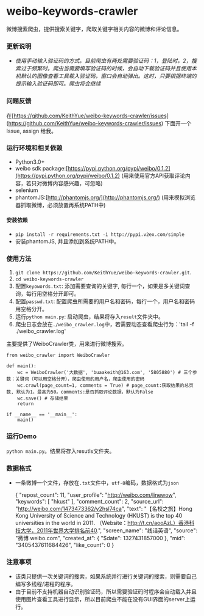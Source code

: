 weibo-keywords-crawler
======================

微博搜索爬虫，提供搜索关键字，爬取关键字相关内容的微博和评论信息。


### 更新说明
*  *使用手动输入验证码的方式。目前爬虫有两处需要验证码：1，登陆时。2，搜索过于频繁时。爬虫当需要填写验证码的时候，会自动下载验证码并且使用本机默认的图像查看工具载入验证码，窗口会自动弹出。这时，只要根据终端的提示输入验证码即可。爬虫将会继续*

### 问题反馈
在[https://github.com/KeithYue/weibo-keywords-crawler/issues] (https://github.com/KeithYue/weibo-keywords-crawler/issues) 下面开一个Issue, assign 给我。

### 运行环境和相关依赖
* Python3.0+
* weibo sdk package:[https://pypi.python.org/pypi/weibo/0.1.2](https://pypi.python.org/pypi/weibo/0.1.2) (用来使用官方API获取评论内容，若只对微博内容感兴趣，可忽略)
* selenium
* phantomJS:[http://phantomjs.org/](http://phantomjs.org/) (用来模拟浏览器抓取微博，必须放置再系统PATH中)

#### 安装依赖
* `pip install -r requirements.txt -i http://pypi.v2ex.com/simple`
* 安装phantomJS, 并且添加到系统PATH中。

### 使用方法
1. `git clone https://github.com/KeithYue/weibo-keywords-crawler.git`.
2. `cd weibo-keywords-crawler`
3. 配置`keyowords.txt`: 添加需要查询的关键字, 每行一个，如果是多关键词查询，每行用空格分开即可。
4. 配置`passwd.txt`: 配置爬虫所需要的用户名和密码，每行一个，用户名和密码用空格分开。
5. 运行`python main.py`: 启动爬虫，结果将存入`result`文件夹中。
6. 爬虫日志会放在`./weibo_crawler.log`中，若需要动态查看爬虫行为：'tail -f ./weibo_crawler.log'
 
主要提供了WeiboCrawler类，用来进行微博搜索。

    
    from weibo_crawler import WeiboCrawler

    def main():
        wc = WeiboCrawler('大数据', 'buaakeith@163.com', '5805880') # 三个参数：关键词（可以用空格分开），爬虫使用的用户名，爬虫使用的密码
        wc.crawl(page_count=1, comments = True) # page_count:获取结果的总页数, 默认为1，最高为50。comments:是否抓取评论数据，默认为False
        wc.save() # 存储结果
        return

    if __name__ == '__main__':
        main()

### 运行Demo
`python main.py`。结果将存入resutls文件夹。

### 数据格式
* 一条微博一个文件，存放在`.txt`文件中，`utf-8`编码，数据格式为`json`
 

    {
      "repost_count": 11,
      "user_profile": "http://weibo.com/linewow",
      "keywords": [
        "hkust"
      ],
      "comment_count": 2,
      "source_url": "http://weibo.com/1473473362/y2hsl74ca",
      "text": "【名校之旅】Hong Kong University of Science and Technology (HKUST) is the top 40 universities in the world in 2011. （Website：http://t.cn/aooAzL）香港科技大学，2011年世界大学排名前40.",
      "screen_name": "线话英语",
      "source": "微博 weibo.com",
      "created_at": {
        "$date": 1327431857000
      },
      "mid": "3405437611684426",
      "like_count": 0
    }

### 注意事项
* 该类只提供一次关键词的搜索，如果系统并行进行关键词的搜索，则需要自己编写多线程/进程的程序。
* 由于目前不支持机器自动识别验证码，所以需要验证码时程序会自动载入并且使用图片查看工具进行显示，所以目前爬虫不能在没有GUI界面的server上运行。
